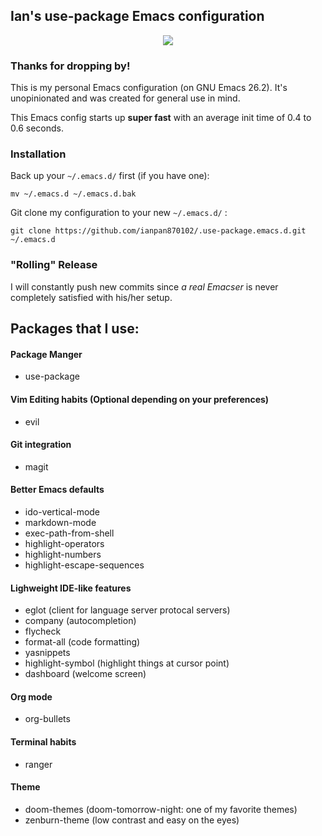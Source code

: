 ## Ian's use-package Emacs configuration

<p align="center">
  <img src="https://upload.wikimedia.org/wikipedia/commons/thumb/0/08/EmacsIcon.svg/120px-EmacsIcon.svg.png" />
</p>

### Thanks for dropping by!
This is my personal Emacs configuration (on GNU Emacs 26.2). It's unopinionated and was created for general use in mind.

This Emacs config starts up **super fast** with an average init time of 0.4 to 0.6 seconds.

### Installation
Back up your `~/.emacs.d/` first (if you have one):

```
mv ~/.emacs.d ~/.emacs.d.bak
```

Git clone my configuration to your new `~/.emacs.d/` :
```
git clone https://github.com/ianpan870102/.use-package.emacs.d.git ~/.emacs.d
```

### "Rolling" Release
I will constantly push new commits since *a real Emacser* is never completely satisfied with his/her setup.

## Packages that I use:

#### Package Manger
- use-package

#### Vim Editing habits (Optional depending on your preferences)
- evil

#### Git integration
- magit

#### Better Emacs defaults
- ido-vertical-mode
- markdown-mode
- exec-path-from-shell
- highlight-operators
- highlight-numbers
- highlight-escape-sequences

#### Lighweight IDE-like features
- eglot (client for language server protocal servers)
- company (autocompletion)
- flycheck
- format-all (code formatting)
- yasnippets
- highlight-symbol (highlight things at cursor point)
- dashboard (welcome screen)

#### Org mode
- org-bullets

#### Terminal habits
- ranger

#### Theme
- doom-themes (doom-tomorrow-night: one of my favorite themes)
- zenburn-theme (low contrast and easy on the eyes)
